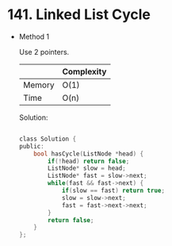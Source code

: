# 141. Linked List Cycle 
- Method 1

    Use 2 pointers.

    | |   Complexity  |
    | ----------- | ----------- | 
    |  Memory     | O(1) | 
    |      Time       |  O(n) | 


    Solution:

    ``` h

    class Solution {
    public:
        bool hasCycle(ListNode *head) {
            if(!head) return false;
            ListNode* slow = head;
            ListNode* fast = slow->next;
            while(fast && fast->next) {
                if(slow == fast) return true;
                slow = slow->next;
                fast = fast->next->next;
            }
            return false;
        }
    };

    ```

<!-- - Method 2

    This is another method.

    | |   Complexity  |
    | ----------- | ----------- | 
    |  Memory     | O(n) | 
    |      Time       |  O(n) | 


    Solution:

    ``` h



    ```

- Additional Knowledge:
       
    Here are some additional knowledge.



<br> -->